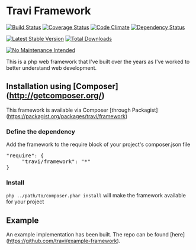 Travi Framework
===============
[![Build Status](http://img.shields.io/travis/travi/php-framework.svg?style=flat)](https://travis-ci.org/travi/php-framework)
[![Coverage Status](http://img.shields.io/coveralls/travi/php-framework.svg?style=flat)](https://coveralls.io/r/travi/php-framework?branch=master)
[![Code Climate](http://img.shields.io/codeclimate/github/travi/php-framework.svg?style=flat)](https://codeclimate.com/github/travi/php-framework)
[![Dependency Status](http://img.shields.io/gemnasium/travi/php-framework.svg?style=flat)](https://gemnasium.com/travi/php-framework)

[![Latest Stable Version](http://img.shields.io/packagist/v/travi/framework.svg?style=flat)](https://packagist.org/packages/travi/framework)
[![Total Downloads](http://img.shields.io/packagist/dt/travi/framework.svg?style=flat)](https://packagist.org/packages/travi/framework)

[![No Maintenance Intended](http://unmaintained.tech/badge.svg)](http://unmaintained.tech/)

This is a php web framework that I've built over the years as I've worked to better understand web development.

## Installation using [Composer] (http://getcomposer.org/)
This framework is available via Composer [through Packagist] (https://packagist.org/packages/travi/framework)

### Define the dependency
Add the framework to the require block of your project's composer.json file

<pre>"require": {
     "travi/framework": "*"
}</pre>

### Install
`php ../path/to/composer.phar install` will make the framework available for your project

## Example
An example implementation has been built. The repo can be found [here] (https://github.com/travi/example-framework).
